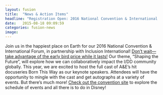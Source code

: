 ```yaml
---
layout: fusion
title:  "News & Action Items"
headline: "Registration Open: 2016 National Convention & International Forum"
date:   2015-08-18 09:09:59
categories: fusion-news
image: 
---
```

Join us in the happiest place on Earth for our 2016 National Convention & International Forum, in partnership with Inclusion International! <a href="http://convention.thearc.org">Don’t wait—take advantage of the early bird price while it lasts!</a> Our theme, “Shaping the Future”, will explore how we can collaboratively impact the I/DD community globally. This year, we are excited to host the full cast of A&E’s hit docuseries Born This Way as our keynote speakers. Attendees will have the opportunity to mingle with the cast and get autographs at a variety of events. But there’s much more! <a href="http://convention.thearc.org">Check out the convention site</a> to explore the schedule of events and all there is to do in Disney!
